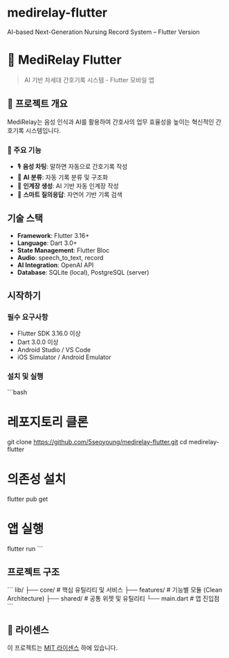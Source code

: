 # medirelay-flutter
AI-based Next-Generation Nursing Record System – Flutter Version

# 🏥 MediRelay Flutter

> AI 기반 차세대 간호기록 시스템 - Flutter 모바일 앱

## 📱 프로젝트 개요

MediRelay는 음성 인식과 AI를 활용하여 간호사의 업무 효율성을 높이는 혁신적인 간호기록 시스템입니다.

### 🎯 주요 기능
- 🎙️ **음성 차팅**: 말하면 자동으로 간호기록 작성
- 🤖 **AI 분류**: 자동 기록 분류 및 구조화
- 📝 **인계장 생성**: AI 기반 자동 인계장 작성
- 💬 **스마트 질의응답**: 자연어 기반 기록 검색

## 기술 스택

- **Framework**: Flutter 3.16+
- **Language**: Dart 3.0+
- **State Management**: Flutter Bloc
- **Audio**: speech_to_text, record
- **AI Integration**: OpenAI API
- **Database**: SQLite (local), PostgreSQL (server)

## 시작하기

### 필수 요구사항
- Flutter SDK 3.16.0 이상
- Dart 3.0.0 이상
- Android Studio / VS Code
- iOS Simulator / Android Emulator

### 설치 및 실행
\`\`\`bash
# 레포지토리 클론
git clone https://github.com/5seoyoung/medirelay-flutter.git
cd medirelay-flutter

# 의존성 설치
flutter pub get

# 앱 실행
flutter run
\`\`\`

## 프로젝트 구조

\`\`\`
lib/
├── core/           # 핵심 유틸리티 및 서비스
├── features/       # 기능별 모듈 (Clean Architecture)
├── shared/         # 공통 위젯 및 유틸리티
└── main.dart       # 앱 진입점
\`\`\`


## 📄 라이센스

이 프로젝트는 [MIT 라이센스](LICENSE) 하에 있습니다.

